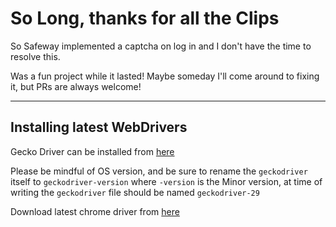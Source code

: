 # So Long, thanks for all the Clips

So Safeway implemented a captcha on log in and I don't have the time to resolve this.

Was a fun project while it lasted! Maybe someday I'll come around to fixing it, but PRs are always
welcome!

---

## Installing latest WebDrivers

Gecko Driver can be installed from [here](https://github.com/mozilla/geckodriver/releases)

Please be mindful of OS version, and be sure to rename the `geckodriver` itself to
`geckodriver-version` where `-version` is the Minor version, at time of writing the `geckodriver`
file should be named `geckodriver-29`

Download latest chrome driver from [here](https://chromedriver.chromium.org/downloads)
